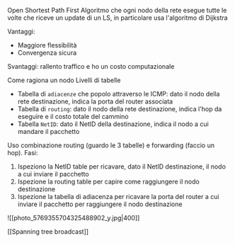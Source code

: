 Open Shortest Path First
Algoritmo che ogni nodo della rete esegue tutte le volte che riceve un update di un LS, in particolare usa l'algoritmo di Dijkstra

Vantaggi:
- Maggiore flessibilità
- Convergenza sicura

Svantaggi: rallento traffico e ho un costo computazionale

Come ragiona un nodo
Livelli di tabelle
- Tabella di `adiacenze` che popolo attraverso le ICMP: dato il nodo della rete destinazione, indica la porta del router associata
- Tabella di `routing`: dato il nodo della rete destinazione, indica l'hop da eseguire e il costo totale del cammino
- Tabella `NetID`: dato il NetID della destinazione, indica il nodo a cui mandare il pacchetto

Uso combinazione routing (guardo le 3 tabelle) e forwarding (faccio un hop). Fasi:
1. Ispeziono la NetID table per ricavare, dato il NetID destinazione, il nodo a cui inviare il pacchetto
2. Ispezione la routing table per capire come raggiungere il nodo destinazione
3. Ispezione la tabella di adiacenza per ricavare la porta del router a cui inviare il pacchetto per raggiungere il nodo destinazione

![[photo_5769355704325488902_y.jpg|400]]

[[Spanning tree broadcast]]